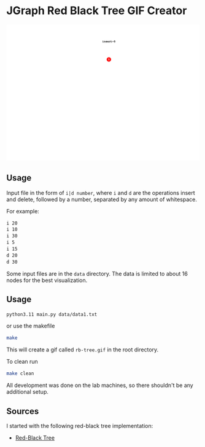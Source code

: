 # JGraph Red Black Tree GIF Creator

![Red Black Tree](example.gif)

## Usage

Input file in the form of `i|d number`, where `i` and `d` are the operations insert and delete, followed by a number, separated by any amount of whitespace.

For example:

```txt
i 20
i 10
i 30
i 5
i 15
d 20
d 30
```

Some input files are in the `data` directory. The data is limited to about 16 nodes for the best visualization.

## Usage

```bash
python3.11 main.py data/data1.txt
```

or use the makefile

```bash
make
```

This will create a gif called `rb-tree.gif` in the root directory.

To clean run

```bash
make clean
```

All development was done on the lab machines, so there shouldn't be any additional setup.

## Sources

I started with the following red-black tree implementation:

- [Red-Black Tree](https://github.com/msambol/dsa/blob/master/trees/red_black_tree.py)
